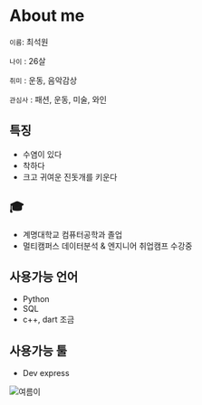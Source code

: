 # About me

`이름`: 최석원

`나이` : 26살

`취미` : 운동, 음악감상

`관심사` : 패션, 운동, 미술, 와인

## 특징
- 수염이 있다
- 착하다
- 크고 귀여운 진돗개를 키운다

## 🎓
- 계명대학교 컴퓨터공학과 졸업
- 멀티캠퍼스 데이터분석 & 엔지니어 취업캠프 수강중

## 사용가능 언어
- Python
- SQL
- c++, dart 조금

## 사용가능 툴
- Dev express


![여름이](summer.png)